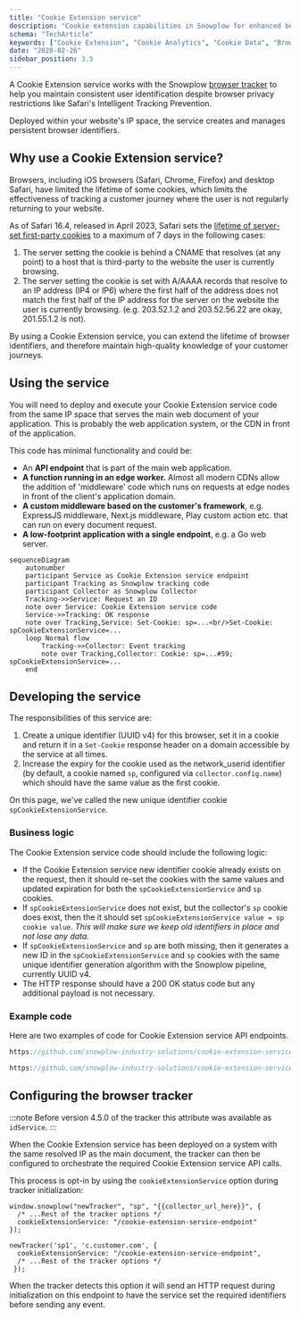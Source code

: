 ```yaml
---
title: "Cookie Extension service"
description: "Cookie extension capabilities in Snowplow for enhanced behavioral analytics data collection."
schema: "TechArticle"
keywords: ["Cookie Extension", "Cookie Analytics", "Cookie Data", "Browser Cookies", "Cookie Tracking", "Web Cookies"]
date: "2020-02-26"
sidebar_position: 3.5
---
```


A Cookie Extension service works with the Snowplow [browser tracker](/docs/sources/trackers/web-trackers/index.md) to help you maintain consistent user identification despite browser privacy restrictions like Safari's Intelligent Tracking Prevention.

Deployed within your website's IP space, the service creates and manages persistent browser identifiers.

## Why use a Cookie Extension service?

Browsers, including iOS browsers (Safari, Chrome, Firefox) and desktop Safari, have limited the lifetime of some cookies, which limits the effectiveness of tracking a customer journey where the user is not regularly returning to your website.

As of Safari 16.4, released in April 2023, Safari sets the [lifetime of server-set first-party cookies](https://webkit.org/tracking-prevention/#cname-and-third-party-ip-address-cloaking-defense) to a maximum of 7 days in the following cases:

1. The server setting the cookie is behind a CNAME that resolves (at any point) to a host that is third-party to the website the user is currently browsing.
2. The server setting the cookie is set with A/AAAA records that resolve to an IP address (IP4 or IP6) where the first half of the address does not match the first half of the IP address for the server on the website the user is currently browsing. (e.g. 203.52.1.2 and 203.52.56.22 are okay, 201.55.1.2 is not).

By using a Cookie Extension service, you can extend the lifetime of browser identifiers, and therefore maintain high-quality knowledge of your customer journeys.

## Using the service

You will need to deploy and execute your Cookie Extension service code from the same IP space that serves the main web document of your application. This is probably the web application system, or the CDN in front of the application.

This code has minimal functionality and could be:

- An **API endpoint** that is part of the main web application.
- **A function running in an edge worker.** Almost all modern CDNs allow the addition of 'middleware' code which runs on requests at edge nodes in front of the client's application domain.
- **A custom middleware based on the customer's framework**, e.g. ExpressJS middleware, Next.js middleware, Play custom action etc. that can run on every document request.
- **A low-footprint application with a single endpoint**, e.g. a Go web server.

```mermaid
sequenceDiagram
    autonumber
    participant Service as Cookie Extension service endpoint
    participant Tracking as Snowplow tracking code
    participant Collector as Snowplow Collector
    Tracking->>Service: Request an ID
    note over Service: Cookie Extension service code
    Service->>Tracking: OK response
    note over Tracking,Service: Set-Cookie: sp=...<br/>Set-Cookie: spCookieExtensionService=...
    loop Normal flow
        Tracking->>Collector: Event tracking
        note over Tracking,Collector: Cookie: sp=...#59; spCookieExtensionService=...
    end
```

## Developing the service

The responsibilities of this service are:
1. Create a unique identifier (UUID v4) for this browser, set it in a cookie and return it in a `Set-Cookie` response header on a domain accessible by the service at all times.
2. Increase the expiry for the cookie used as the network_userid identifier (by default, a cookie named `sp`, configured via `collector.config.name`) which should have the same value as the first cookie.

On this page, we've called the new unique identifier cookie  `spCookieExtensionService`.

### Business logic

The Cookie Extension service code should include the following logic:

- If the Cookie Extension service new identifier cookie already exists on the request, then it should re-set the cookies with the same values and updated expiration for both the `spCookieExtensionService` and `sp` cookies.
- If `spCookieExtensionService` does not exist, but the collector's `sp` cookie does exist, then the it should set `spCookieExtensionService value = sp cookie value`. _This will make sure we keep old identifiers in place and not lose any data._
- If `spCookieExtensionService` and `sp` are both missing, then it generates a new ID in the `spCookieExtensionService` and `sp` cookies with the same unique identifier generation algorithm with the Snowplow pipeline, currently UUID v4.
- The HTTP response should have a 200 OK status code but any additional payload is not necessary.

### Example code

Here are two examples of code for Cookie Extension service API endpoints.

<Tabs groupId="cookie-extension-service" queryString>
<TabItem value="nextjs" label="Next.js TypeScript" default>

```ts reference
https://github.com/snowplow-industry-solutions/cookie-extension-service-examples/blob/main/examples/typescript/Next.js/api-route.ts
```

</TabItem>
<TabItem value="php" label="PHP">

```php reference
https://github.com/snowplow-industry-solutions/cookie-extension-service-examples/blob/main/examples/php/wordpress/api-route.php
```

</TabItem>

</Tabs>

## Configuring the browser tracker

:::note
Before version 4.5.0 of the tracker this attribute was available as `idService`.
:::

When the Cookie Extension service has been deployed on a system with the same resolved IP as the main document, the tracker can then be configured to orchestrate the required Cookie Extension service API calls.

This process is opt-in by using the `cookieExtensionService` option during tracker initialization:

<Tabs groupId="platform" queryString>
  <TabItem value="js" label="JavaScript (tag)" default>

```tsx
window.snowplow("newTracker", "sp", "{{collector_url_here}}", {
  /* ...Rest of the tracker options */
  cookieExtensionService: "/cookie-extension-service-endpoint"
});
```

  </TabItem>
  <TabItem value="browser" label="Browser (npm)">

```tsx
newTracker('sp1', 'c.customer.com', {
  cookieExtensionService: "/cookie-extension-service-endpoint",
  /* ...Rest of the tracker options */
 });
```

  </TabItem>
</Tabs>

When the tracker detects this option it will send an HTTP request during initialization on this endpoint to have the service set the required identifiers before sending any event.
